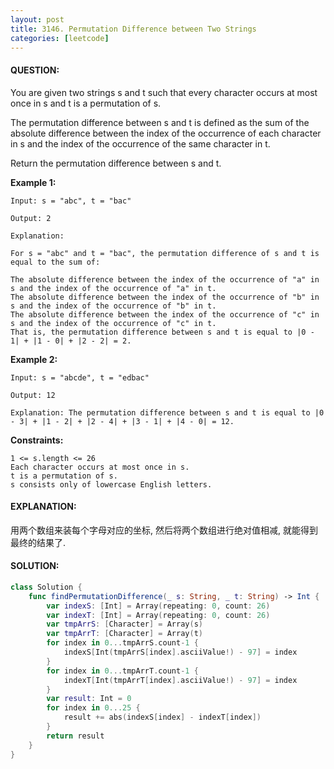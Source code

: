 ```yaml
---
layout: post
title: 3146. Permutation Difference between Two Strings
categories: [leetcode]
---
```

#### QUESTION:
You are given two strings s and t such that every character occurs at most once in s and t is a permutation of s.

The permutation difference between s and t is defined as the sum of the absolute difference between the index of the occurrence of each character in s and the index of the occurrence of the same character in t.

Return the permutation difference between s and t.

 

__Example 1:__
```
Input: s = "abc", t = "bac"

Output: 2

Explanation:

For s = "abc" and t = "bac", the permutation difference of s and t is equal to the sum of:

The absolute difference between the index of the occurrence of "a" in s and the index of the occurrence of "a" in t.
The absolute difference between the index of the occurrence of "b" in s and the index of the occurrence of "b" in t.
The absolute difference between the index of the occurrence of "c" in s and the index of the occurrence of "c" in t.
That is, the permutation difference between s and t is equal to |0 - 1| + |1 - 0| + |2 - 2| = 2.
```
__Example 2:__
```
Input: s = "abcde", t = "edbac"

Output: 12

Explanation: The permutation difference between s and t is equal to |0 - 3| + |1 - 2| + |2 - 4| + |3 - 1| + |4 - 0| = 12.
```
 

__Constraints:__
```
1 <= s.length <= 26
Each character occurs at most once in s.
t is a permutation of s.
s consists only of lowercase English letters.
```
#### EXPLANATION:

用两个数组来装每个字母对应的坐标, 然后将两个数组进行绝对值相减, 就能得到最终的结果了.

#### SOLUTION:
```swift
class Solution {
    func findPermutationDifference(_ s: String, _ t: String) -> Int {
        var indexS: [Int] = Array(repeating: 0, count: 26)
        var indexT: [Int] = Array(repeating: 0, count: 26)
        var tmpArrS: [Character] = Array(s)
        var tmpArrT: [Character] = Array(t)
        for index in 0...tmpArrS.count-1 {
            indexS[Int(tmpArrS[index].asciiValue!) - 97] = index
        }
        for index in 0...tmpArrT.count-1 {
            indexT[Int(tmpArrT[index].asciiValue!) - 97] = index
        }
        var result: Int = 0
        for index in 0...25 {
            result += abs(indexS[index] - indexT[index])
        }
        return result
    }
}
```
